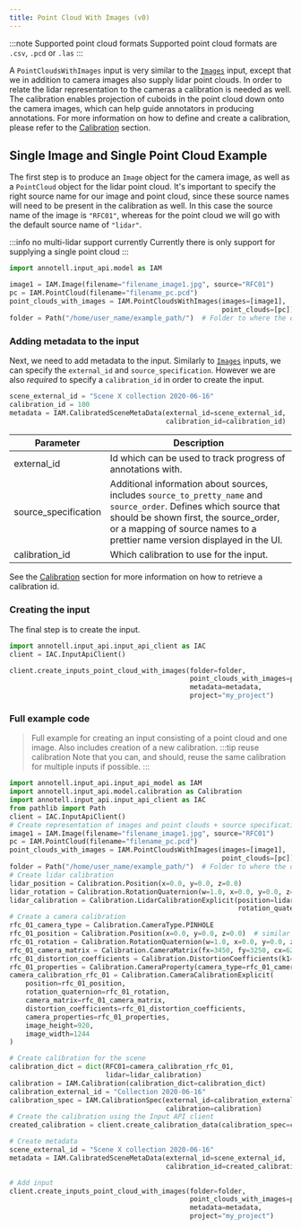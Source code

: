 ```yaml
---
title: Point Cloud With Images (v0)
---
```


:::note Supported point cloud formats
Supported point cloud formats are `.csv`, `.pcd` or `.las`
:::

A `PointCloudsWithImages` input is very similar to the [`Images`](input-api/inputs/images.md) input, except that we in addition to camera images also supply lidar point clouds. In order to relate the lidar representation to the cameras a calibration is needed as well. The calibration enables projection of cuboids in the point cloud down onto the camera images, which can help guide annotators in producing annotations. For more information on how to define and create a calibration, please refer to the [Calibration](input-api/calibration.md) section.

## Single Image and Single Point Cloud Example
The first step is to produce an `Image` object for the camera image, as well as a `PointCloud` object for the lidar point cloud. It's important to specify the right source name for our image and point cloud, since these source names will need to be present in the calibration as well. In this case the source name of the image is `"RFC01"`, whereas for the point cloud we will go with the default source name of `"lidar"`.

:::info no multi-lidar support currently
Currently there is only support for supplying a single point cloud
:::

```python
import annotell.input_api.model as IAM

image1 = IAM.Image(filename="filename_image1.jpg", source="RFC01")
pc = IAM.PointCloud(filename="filename_pc.pcd")
point_clouds_with_images = IAM.PointCloudsWithImages(images=[image1],
                                                     point_clouds=[pc])
folder = Path("/home/user_name/example_path/")  # Folder to where the data is
```

### Adding metadata to the input

Next, we need to add metadata to the input. Similarly to [`Images`](input-api/inputs/images.md) inputs, we can specify the `external_id` and `source_specification`. However we are also _required_ to specify a `calibration_id` in order to create the input.

```python
scene_external_id = "Scene X collection 2020-06-16"
calibration_id = 100
metadata = IAM.CalibratedSceneMetaData(external_id=scene_external_id,
                                       calibration_id=calibration_id)
```

| Parameter            | Description                                                                                                                                                                                                                                |
| -------------------- | ------------------------------------------------------------------------------------------------------------------------------------------------------------------------------------------------------------------------------------------ |
| external_id          | Id which can be used to track progress of annotations with.                                                                                                                                                                                |
| source_specification | Additional information about sources, includes `source_to_pretty_name` and `source_order`. Defines which source that should be shown first, the source_order, or a mapping of source names to a prettier name version displayed in the UI. |
| calibration_id       | Which calibration to use for the input.                                                                                                                                                                                                    |

See the [Calibration](input-api/calibration.md) section for more information on how to retrieve a calibration id.

### Creating the input

The final step is to create the input.

```python
import annotell.input_api.input_api_client as IAC
client = IAC.InputApiClient()

client.create_inputs_point_cloud_with_images(folder=folder,
                                             point_clouds_with_images=point_clouds_with_images,
                                             metadata=metadata,
                                             project="my_project")
```


### Full example code

> Full example for creating an input consisting of a point cloud and one image. Also includes creation of a new calibration. 
:::tip reuse calibration
Note that you can, and should, reuse the same calibration for multiple inputs if possible.
:::


```python
import annotell.input_api.input_api_model as IAM
import annotell.input_api.model.calibration as Calibration
import annotell.input_api.input_api_client as IAC
from pathlib import Path
client = IAC.InputApiClient()
# Create representation of images and point clouds + source specification images
image1 = IAM.Image(filename="filename_image1.jpg", source="RFC01")
pc = IAM.PointCloud(filename="filename_pc.pcd")
point_clouds_with_images = IAM.PointCloudsWithImages(images=[image1],
                                                     point_clouds=[pc])
folder = Path("/home/user_name/example_path/")  # Folder to where the data is
# Create lidar calibration
lidar_position = Calibration.Position(x=0.0, y=0.0, z=0.0)
lidar_rotation = Calibration.RotationQuaternion(w=1.0, x=0.0, y=0.0, z=0.0)
lidar_calibration = Calibration.LidarCalibrationExplicit(position=lidar_position,
                                                         rotation_quaternion=lidar_rotation)
# Create a camera calibration
rfc_01_camera_type = Calibration.CameraType.PINHOLE
rfc_01_position = Calibration.Position(x=0.0, y=0.0, z=0.0)  # similar to Lidar
rfc_01_rotation = Calibration.RotationQuaternion(w=1.0, x=0.0, y=0.0, z=0.0)  # similar to Lidar
rfc_01_camera_matrix = Calibration.CameraMatrix(fx=3450, fy=3250, cx=622, cy=400)
rfc_01_distortion_coefficients = Calibration.DistortionCoefficients(k1=0.0, k2=0.0, p1=0.0, p2=0.0, k3=0.0)
rfc_01_properties = Calibration.CameraProperty(camera_type=rfc_01_camera_type)
camera_calibration_rfc_01 = Calibration.CameraCalibrationExplicit(
    position=rfc_01_position,
    rotation_quaternion=rfc_01_rotation,
    camera_matrix=rfc_01_camera_matrix,
    distortion_coefficients=rfc_01_distortion_coefficients,
    camera_properties=rfc_01_properties,
    image_height=920,
    image_width=1244
)

# Create calibration for the scene
calibration_dict = dict(RFC01=camera_calibration_rfc_01,
                        lidar=lidar_calibration)
calibration = IAM.Calibration(calibration_dict=calibration_dict)
calibration_external_id = "Collection 2020-06-16"
calibration_spec = IAM.CalibrationSpec(external_id=calibration_external_id,
                                       calibration=calibration)
# Create the calibration using the Input API client
created_calibration = client.create_calibration_data(calibration_spec=calibration_spec)

# Create metadata
scene_external_id = "Scene X collection 2020-06-16"
metadata = IAM.CalibratedSceneMetaData(external_id=scene_external_id,
                                       calibration_id=created_calibration.id)

# Add input
client.create_inputs_point_cloud_with_images(folder=folder,
                                             point_clouds_with_images=point_clouds_with_images,
                                             metadata=metadata,
                                             project="my_project")
```